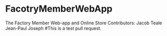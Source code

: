 # FacotryMemberWebApp
The Factory Member Web-app and Online Store
Contributors:
	Jacob Teale 
	Jean-Paul Joseph
	#This is a test pull request.
